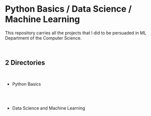 # Python Basics / Data Science / Machine Learning

This repository carries all the projects that I did to be persuaded in ML Department of the Computer Science.

<br>


## 2 Directories
<br>

- Python Basics
<br>
&nbsp; &nbsp; &nbsp; &nbsp; &nbsp; &nbsp; &nbsp; &nbsp; &nbsp; &nbsp; &nbsp; &nbsp; 
                

- Data Science and Machine Learning

